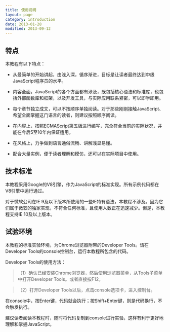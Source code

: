```yaml
---
title: 使用说明
layout: page
category: introduction
date: 2013-01-28
modified: 2013-09-12
---
```


## 特点

本教程有以下特点：

- 从最简单的开始讲起，由浅入深，循序渐进，目标是让读者最终达到中级JavaScript程序员的水平。

- 内容全面，JavaScript的各个方面都有涉及，既包括核心语法和标准库，也包括外部函数库和框架，以及开发工具，与实际应用联系紧密，可以即学即用。

- 每个章节独立成文，可以不按顺序单独阅读。对于那些刚刚接触JavaScript、希望全面掌握这门语言的读者，则建议按照顺序阅读。

- 在内容上，按照ECMAScript第五版进行编写，完全符合当前的实际状况，并能在今后5至10年内保证适用。

- 在风格上，力争做到语言通俗流畅、讲解浅显易懂。

- 配合大量实例，便于读者理解和模仿，还可以在实际项目中使用。

## 技术标准

本教程采用Google的V8引擎，作为JavaScript的标准实现。所有示例代码都在V8引擎中运行通过。

对于微软公司在IE 9及以下版本所使用的一些IE特有语法，本教程不涉及。因为它们属于微软的独家实现，不符合任何标准，且使用人数正在迅速减少。但是，本教程支持IE 10及以上版本。

## 试验环境

本教程的标准实验环境，为Chrome浏览器附带的Developer Tools。请在Developer Tools的console控制台，运行本教程所包含的代码。

Developer Tools的使用方法：

> （1）确认已经安装Chrome浏览器，然后使用浏览器菜单，从Tools子菜单中打开Developer Tools。或者直接按F12。

> （2）打开Developer Tools以后，点击console选项卡，进入控制台。

在console中，按Enter键，代码就会执行；按Shift+Enter键，则是代码换行，不会触发执行。

建议读者阅读本教程时，随时将代码复制到console进行实验，这样有利于更好地理解和掌握JavaScript。
